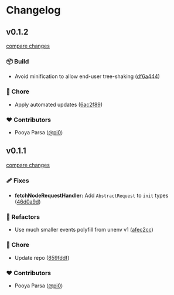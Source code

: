# Changelog

## v0.1.2

[compare changes](https://github.com/unjs/node-mock-http/compare/v0.1.1...v0.1.2)

### 📦 Build

- Avoid minification to allow end-user tree-shaking ([df6a444](https://github.com/unjs/node-mock-http/commit/df6a444))

### 🏡 Chore

- Apply automated updates ([6ac2f89](https://github.com/unjs/node-mock-http/commit/6ac2f89))

### ❤️ Contributors

- Pooya Parsa ([@pi0](http://github.com/pi0))

## v0.1.1

[compare changes](https://github.com/unjs/node-mock-http/compare/v0.1.0...v0.1.1)

### 🩹 Fixes

- **fetchNodeRequestHandler:** Add `AbstractRequest` to `init` types ([46d0a9d](https://github.com/unjs/node-mock-http/commit/46d0a9d))

### 💅 Refactors

- Use much smaller events polyfill from unenv v1 ([afec2cc](https://github.com/unjs/node-mock-http/commit/afec2cc))

### 🏡 Chore

- Update repo ([859fddf](https://github.com/unjs/node-mock-http/commit/859fddf))

### ❤️ Contributors

- Pooya Parsa ([@pi0](http://github.com/pi0))

